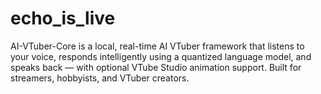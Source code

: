 # echo_is_live
AI-VTuber-Core is a local, real-time AI VTuber framework that listens to your voice, responds intelligently using a quantized language model, and speaks back — with optional VTube Studio animation support. Built for streamers, hobbyists, and VTuber creators.
